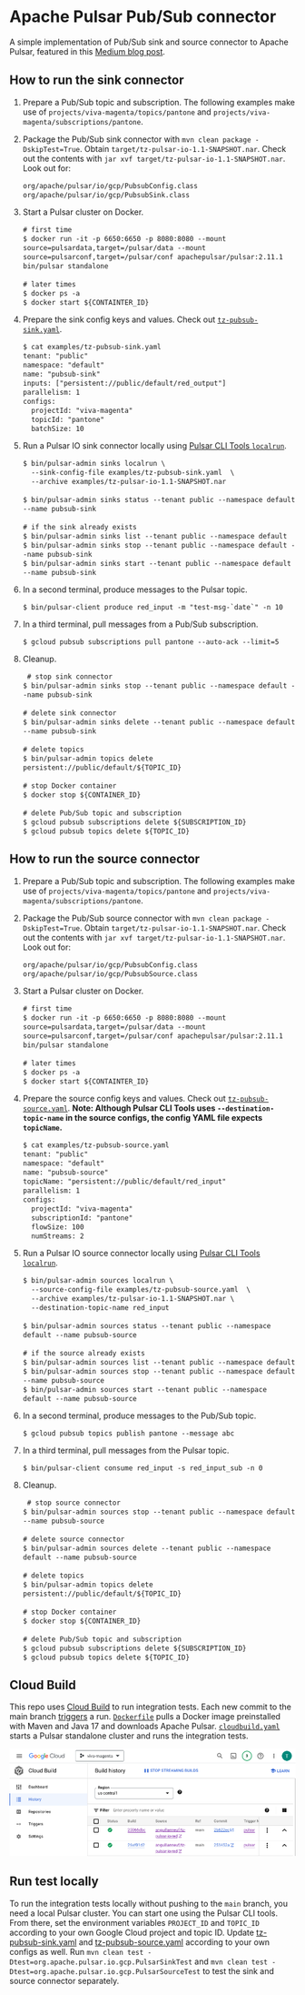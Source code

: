 # Apache Pulsar Pub/Sub connector

A simple implementation of Pub/Sub sink and source connector to Apache Pulsar, featured in this [Medium blog post](https://medium.com/google-cloud/develop-pulsar-connectors-for-pub-sub-7c6cd4499877).

## How to run the sink connector

1. Prepare a Pub/Sub topic and subscription. The following examples make use of `projects/viva-magenta/topics/pantone` and `projects/viva-magenta/subscriptions/pantone`. 
2. Package the Pub/Sub sink connector with `mvn clean package -DskipTest=True`. Obtain `target/tz-pulsar-io-1.1-SNAPSHOT.nar`. Check out the contents with `jar xvf target/tz-pulsar-io-1.1-SNAPSHOT.nar`. Look out for:
   ```text
   org/apache/pulsar/io/gcp/PubsubConfig.class
   org/apache/pulsar/io/gcp/PubsubSink.class
   ```
3. Start a Pulsar cluster on Docker.
   ```shell
   # first time
   $ docker run -it -p 6650:6650 -p 8080:8080 --mount source=pulsardata,target=/pulsar/data --mount source=pulsarconf,target=/pulsar/conf apachepulsar/pulsar:2.11.1 bin/pulsar standalone

   # later times
   $ docker ps -a
   $ docker start ${CONTAINTER_ID}
   ```
4. Prepare the sink config keys and values. Check out [`tz-pubsub-sink.yaml`](src/test/resources/tz-pubsub-sink.yaml).
   ```shell
   $ cat examples/tz-pubsub-sink.yaml 
   tenant: "public"
   namespace: "default"
   name: "pubsub-sink"
   inputs: ["persistent://public/default/red_output"]
   parallelism: 1
   configs:
     projectId: "viva-magenta"
     topicId: "pantone"
     batchSize: 10
   ```
5. Run a Pulsar IO sink connector locally using [Pulsar CLI Tools `localrun`][1].
   ```shell
   $ bin/pulsar-admin sinks localrun \
     --sink-config-file examples/tz-pubsub-sink.yaml  \
     --archive examples/tz-pulsar-io-1.1-SNAPSHOT.nar
   
   $ bin/pulsar-admin sinks status --tenant public --namespace default --name pubsub-sink
   
   # if the sink already exists
   $ bin/pulsar-admin sinks list --tenant public --namespace default
   $ bin/pulsar-admin sinks stop --tenant public --namespace default --name pubsub-sink
   $ bin/pulsar-admin sinks start --tenant public --namespace default --name pubsub-sink
   ```
   
6. In a second terminal, produce messages to the Pulsar topic.
   ```shell
   $ bin/pulsar-client produce red_input -m "test-msg-`date`" -n 10
   ```
7. In a third terminal, pull messages from a Pub/Sub subscription.
   ```shell
   $ gcloud pubsub subscriptions pull pantone --auto-ack --limit=5
   ```
8. Cleanup.
   ```shell
    # stop sink connector
   $ bin/pulsar-admin sinks stop --tenant public --namespace default --name pubsub-sink
   
   # delete sink connector
   $ bin/pulsar-admin sinks delete --tenant public --namespace default --name pubsub-sink
   
   # delete topics
   $ bin/pulsar-admin topics delete persistent://public/default/${TOPIC_ID}
   
   # stop Docker container
   $ docker stop ${CONTAINER_ID}
   
   # delete Pub/Sub topic and subscription
   $ gcloud pubsub subscriptions delete ${SUBSCRIPTION_ID}
   $ gcloud pubsub topics delete ${TOPIC_ID}
   ```

## How to run the source connector

1. Prepare a Pub/Sub topic and subscription. The following examples make use of `projects/viva-magenta/topics/pantone` and `projects/viva-magenta/subscriptions/pantone`.
2. Package the Pub/Sub source connector with `mvn clean package -DskipTest=True`. Obtain `target/tz-pulsar-io-1.1-SNAPSHOT.nar`. Check out the contents with `jar xvf target/tz-pulsar-io-1.1-SNAPSHOT.nar`. Look out for:
   ```text
   org/apache/pulsar/io/gcp/PubsubConfig.class
   org/apache/pulsar/io/gcp/PubsubSource.class
   ```
3. Start a Pulsar cluster on Docker.
   ```shell
   # first time
   $ docker run -it -p 6650:6650 -p 8080:8080 --mount source=pulsardata,target=/pulsar/data --mount source=pulsarconf,target=/pulsar/conf apachepulsar/pulsar:2.11.1 bin/pulsar standalone

   # later times
   $ docker ps -a
   $ docker start ${CONTAINTER_ID}
   ```
4. Prepare the source config keys and values. Check out [`tz-pubsub-source.yaml`](src/test/resources/tz-pubsub-source.yaml).
   **Note: Although Pulsar CLI Tools uses `--destination-topic-name` in the source configs, the config YAML file expects `topicName`.**
   ```shell
   $ cat examples/tz-pubsub-source.yaml 
   tenant: "public"
   namespace: "default"
   name: "pubsub-source"
   topicName: "persistent://public/default/red_input"
   parallelism: 1
   configs:
     projectId: "viva-magenta"
     subscriptionId: "pantone"
     flowSize: 100
     numStreams: 2
   ```
5. Run a Pulsar IO source connector locally using [Pulsar CLI Tools `localrun`][1].
   ```shell
   $ bin/pulsar-admin sources localrun \
     --source-config-file examples/tz-pubsub-source.yaml  \
     --archive examples/tz-pulsar-io-1.1-SNAPSHOT.nar \
     --destination-topic-name red_input
   
   $ bin/pulsar-admin sources status --tenant public --namespace default --name pubsub-source
   
   # if the source already exists
   $ bin/pulsar-admin sources list --tenant public --namespace default
   $ bin/pulsar-admin sources stop --tenant public --namespace default --name pubsub-source
   $ bin/pulsar-admin sources start --tenant public --namespace default --name pubsub-source
   ```

6. In a second terminal, produce messages to the Pub/Sub topic.
   ```shell
   $ gcloud pubsub topics publish pantone --message abc
   ```
7. In a third terminal, pull messages from the Pulsar topic.
   ```shell
   $ bin/pulsar-client consume red_input -s red_input_sub -n 0
   ```
8. Cleanup.
   ```shell
    # stop source connector
   $ bin/pulsar-admin sources stop --tenant public --namespace default --name pubsub-source
   
   # delete source connector
   $ bin/pulsar-admin sources delete --tenant public --namespace default --name pubsub-source
   
   # delete topics
   $ bin/pulsar-admin topics delete persistent://public/default/${TOPIC_ID}
   
   # stop Docker container
   $ docker stop ${CONTAINER_ID}
   
   # delete Pub/Sub topic and subscription
   $ gcloud pubsub subscriptions delete ${SUBSCRIPTION_ID}
   $ gcloud pubsub topics delete ${TOPIC_ID}
   ```

## Cloud Build

This repo uses [Cloud Build][2] to run integration tests. Each new commit to the main branch [triggers][3] a run. [`Dockerfile`](Dockerfile) pulls a Docker image preinstalled with Maven and Java 17 and downloads Apache Pulsar. [`cloudbuild.yaml`](cloudbuild.yaml) starts a Pulsar standalone cluster and runs the integration tests.

![img](Screenshot%202023-05-11%20at%203.16.13%20PM.png)

## Run test locally

To run the integration tests locally without pushing to the `main` branch, you need a local Pulsar cluster. You can start one using the Pulsar CLI tools. From there, set the environment variables `PROJECT_ID` and `TOPIC_ID` according to your own Google Cloud project and topic ID. Update [tz-pubsub-sink.yaml](src/test/resources/tz-pubsub-sink.yaml) and [tz-pubsub-source.yaml](src/test/resources/tz-pubsub-source.yaml) according to your own configs as well. Run `mvn clean test -Dtest=org.apache.pulsar.io.gcp.PulsarSinkTest` and `mvn clean test -Dtest=org.apache.pulsar.io.gcp.PulsarSourceTest` to test the sink and source connector separately. 

[1]: https://pulsar.apache.org/reference/#/2.11.x/pulsar-admin/sinks?id=localrun
[2]: https://cloud.google.com/build/docs/automating-builds/github/build-repos-from-github
[3]: https://cloud.google.com/build/docs/automating-builds/create-manage-triggers
